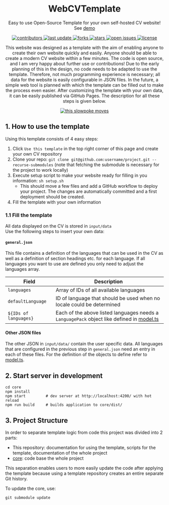 [//]: # (Design from: https://github.com/Louis3797/awesome-readme-template)
<div align="center">
  <!-- <img src="assets/logo.png" alt="logo" width="200" height="auto" /> -->
  <h1>WebCVTemplate</h1>

  <p>
    Easy to use Open-Source Template for your own self-hosted CV website! See <a href="https://axherrm.github.io/CV/" target="_blank">demo</a>
  </p>

  <!-- Badges -->
  <p>
    <a href="https://github.com/axherrm/WebCVTemplate/graphs/contributors">
      <img src="https://img.shields.io/github/contributors/axherrm/WebCVTemplate" alt="contributors" />
    </a>
    <a href="">
      <img src="https://img.shields.io/github/last-commit/axherrm/WebCVTemplate" alt="last update" />
    </a>
    <a href="https://github.com/axherrm/WebCVTemplate/network/members">
      <img src="https://img.shields.io/github/forks/axherrm/WebCVTemplate" alt="forks" />
    </a>
    <a href="https://github.com/axherrm/WebCVTemplate/stargazers">
      <img src="https://img.shields.io/github/stars/axherrm/WebCVTemplate" alt="stars" />
    </a>
    <a href="https://github.com/axherrm/WebCVTemplate/issues/">
      <img src="https://img.shields.io/github/issues/axherrm/WebCVTemplate" alt="open issues" />
    </a>
    <a href="https://github.com/axherrm/WebCVTemplate/blob/master/LICENSE">
      <img src="https://img.shields.io/github/license/axherrm/WebCVTemplate.svg" alt="license" />
    </a>
  </p>

  <p>
    This website was designed as a template with the aim of enabling anyone to create their own website quickly and easily. 
    Anyone should be able to create a modern CV website within a few minutes. 
    The code is open source, and I am very happy about further use or contributions! 
    Due to the early planning of this in the design, no code needs to be adapted to use the template. 
    Therefore, not much programming experience is necessary; all data for the website is easily configurable in JSON files. 
    In the future, a simple web tool is planned with which the template can be filled out to make the process even easier. 
    After customizing the template with your own data, it can be easily published via GitHub Pages. 
    The description for all these steps is given below.
  </p>
  <a href="https://axherrm.github.io/CV/" target="_blank">
    <img src="docs/demo.gif" alt="this slowpoke moves" />
  </a>
</div>

## 1. How to use the template

Using this template consists of 4 easy steps:

 1. Click `Use this template` in the top right corner of this page and create your own CV repository
 2. Clone your repo: `git clone git@github.com:username/project.git --recurse-submodules` (note that fetching the submodule is necessary for the project to work locally)
 3. Execute setup script to make your website ready for filling in you information: `sh setup.sh`
    - This should move a few files and add a GitHub workflow to deploy your project. 
      The changes are automatically committed and a first deployment should be created.
 4. Fill the template with your own information

### 1.1 Fill the template

All data displayed on the CV is stored in `input/data`  
Use the following steps to insert your own data:

#### `general.json`

This file contains a definition of the languages that can be used in the CV as well as a definition of section headings etc. for each language.
If all languages you want to use are defined you only need to adjust the languages array.

| Field                 | Description                                                                                 |
|-----------------------|---------------------------------------------------------------------------------------------|
| `languages`           | Array of IDs of all available languages                                                     |
| `defaultLanguage`     | ID of language that should be used when no locale could be determined                       |
| `${IDs of languages}` | Each of the above listed languages needs a `LanguagePack` object like defined in [model.ts] |
 
#### Other JSON files

The other JSON in `input/data/` contain the user specific data.
All languages that are configured in the previous step in `general.json` need an entry in each of these files.
For the definition of the objects to define refer to [model.ts].
 

## 2. Start server in development

```shell
cd core
npm install
npm start         # dev server at http://localhost:4200/ with hot reload
npm run build     # builds application to core/dist/
```

## 3. Project Structure

In order to separate template logic from code this project was divided into 2 parts:
 - This repository: documentation for using the template, scripts for the template, documentation of the whole project
 - [core]: code base the whole project

This separation enables users to more easily update the code after applying the template because using a template repository creates an entire separate Git history.

To update the core, use:
```shell
git submodule update
```

[core]: https://github.com/axherrm/WebCVTemplate-core
[model.ts]: core/src/app/data/model.ts
